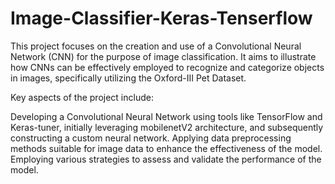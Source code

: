 # Image-Classifier-Keras-Tenserflow

This project focuses on the creation and use of a Convolutional Neural Network (CNN) for the purpose of image classification. It aims to illustrate how CNNs can be effectively employed to recognize and categorize objects in images, specifically utilizing the Oxford-III Pet Dataset.

Key aspects of the project include:

Developing a Convolutional Neural Network using tools like TensorFlow and Keras-tuner, initially leveraging mobilenetV2 architecture, and subsequently constructing a custom neural network.
Applying data preprocessing methods suitable for image data to enhance the effectiveness of the model.
Employing various strategies to assess and validate the performance of the model.
